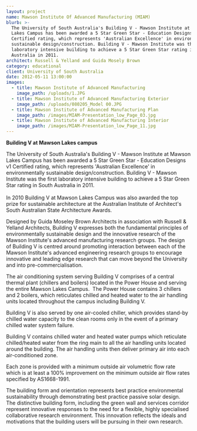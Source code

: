```yaml
---
layout: project
name: Mawson Institute Of Advanced Manufacturing (MIAM)
blurb: >-
  The University of South Australia's Building V - Mawson Institute at Mawson
  Lakes Campus has been awarded a 5 Star Green Star - Education Designs v1
  Certified rating, which represents 'Australian Excellence' in environmentally
  sustainable design/construction. Building V - Mawson Institute was the first
  laboratory intensive building to achieve a 5 Star Green Star rating in South
  Australia in 2011.
architect: Russell & Yelland and Guida Mosely Brown
category: educational
client: University of South Australia
date: 2012-05-11 13:00:00
images:
  - title: Mawson Institute of Advanced Manufacturing
    image_path: /uploads/1.JPG
  - title: Mawson Institute of Advanced Manufacturing Exterior
    image_path: /uploads/080205_Model 00.JPG
  - title: Mawson Institute of Advanced Manufacturing Plan
    image_path: /images/MIAM-Presentation_low_Page_03.jpg
  - title: Mawson Institute of Advanced Manufacturing Interior
    image_path: /images/MIAM-Presentation_low_Page_11.jpg
---
```



**Building V at Mawson Lakes campus**

The University of South Australia's Building V - Mawson Institute at Mawson Lakes Campus has been awarded a 5 Star Green Star - Education Designs v1 Certified rating, which represents 'Australian Excellence' in environmentally sustainable design/construction. Building V - Mawson Institute was the first laboratory intensive building to achieve a 5 Star Green Star rating in South Australia in 2011.<br><br>In 2010 Building V at Mawson Lakes Campus was also awarded the top prize for sustainable architecture at the Australian Institute of Architect's South Australian State Architecture Awards.

Designed by Guida Moseley Brown Architects in association with Russell & Yelland Architects, Building V expresses both the fundamental principles of environmentally sustainable design and the innovative research of the Mawson Institute's advanced manufacturing research groups. The design of Building V is centred around promoting interaction between each of the Mawson Institute's advanced engineering research groups to encourage innovative and leading edge research that can move beyond the University and into pre-commercialisation.

The air conditioning system serving Building V comprises of a central thermal plant (chillers and boilers) located in the Power House and serving the entire Mawson Lakes Campus.  The Power House contains 3 chillers and 2 boilers, which reticulates chilled and heated water to the air handling units located throughout the campus including Building V.

Building V is also served by one air-cooled chiller, which provides stand-by chilled water capacity to the clean rooms only in the event of a primary chilled water system failure.

Building V contains chilled water and heated water pumps which reticulate chilled/heated water from the ring main to all the air handling units located around the building. The air handling units then deliver primary air into each air-conditioned zone.

Each zone is provided with a minimum outside air volumetric flow rate which is at least a 100% improvement on the minimum outside air flow rates specified by AS1668-1991.

The building form and orientation represents best practice environmental sustainability through demonstrating best practice passive solar design. The distinctive building form, including the green wall and services corridor represent innovative responses to the need for a flexible, highly specialised collaborative research environment. This innovation reflects the ideals and motivations that the building users will be pursuing in their own research.